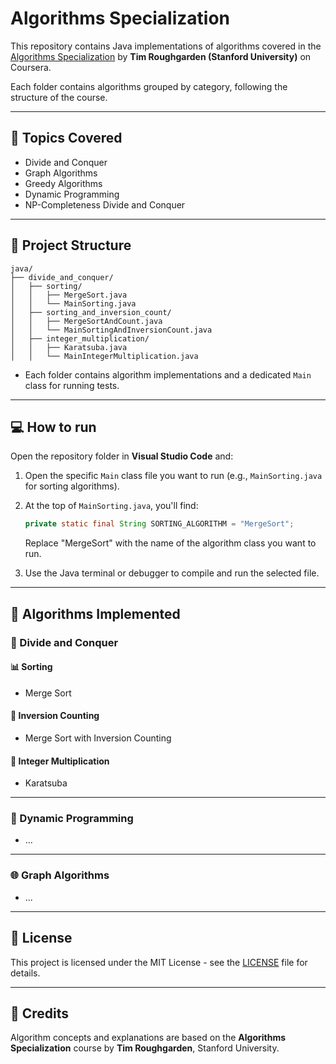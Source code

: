 # Algorithms Specialization

This repository contains Java implementations of algorithms covered in the [Algorithms Specialization](https://www.coursera.org/specializations/algorithms) by **Tim Roughgarden (Stanford University)** on Coursera.

Each folder contains algorithms grouped by category, following the structure of the course.

---

## 📘 Topics Covered

- Divide and Conquer
- Graph Algorithms
- Greedy Algorithms
- Dynamic Programming
- NP-Completeness
Divide and Conquer

---

## 📁 Project Structure

```
java/
├── divide_and_conquer/
│   ├── sorting/
│   │   ├── MergeSort.java
│   │   └── MainSorting.java
│   ├── sorting_and_inversion_count/
│   │   ├── MergeSortAndCount.java
│   │   └── MainSortingAndInversionCount.java
│   ├── integer_multiplication/
│   │   ├── Karatsuba.java
│   │   └── MainIntegerMultiplication.java

```


- Each folder contains algorithm implementations and a dedicated `Main` class for running tests.

---

## 💻 How to run

Open the repository folder in **Visual Studio Code** and:

1. Open the specific `Main` class file you want to run (e.g., `MainSorting.java` for sorting algorithms).
2. At the top of `MainSorting.java`, you'll find:

   ```java
   private static final String SORTING_ALGORITHM = "MergeSort";
   ```

   Replace "MergeSort" with the name of the algorithm class you want to run.

4. Use the Java terminal or debugger to compile and run the selected file.

---

## 📖 Algorithms Implemented

### 🧠 Divide and Conquer

#### 📊 Sorting
- Merge Sort

#### 🔄 Inversion Counting
- Merge Sort with Inversion Counting

#### 🧮 Integer Multiplication
- Karatsuba  

---

### 🧵 Dynamic Programming

- ...

---

### 🌐 Graph Algorithms

- ...

---

## 📜 License

This project is licensed under the MIT License - see the [LICENSE](LICENSE) file for details.

---

## 🙏 Credits

Algorithm concepts and explanations are based on the **Algorithms Specialization** course by **Tim Roughgarden**, Stanford University.

